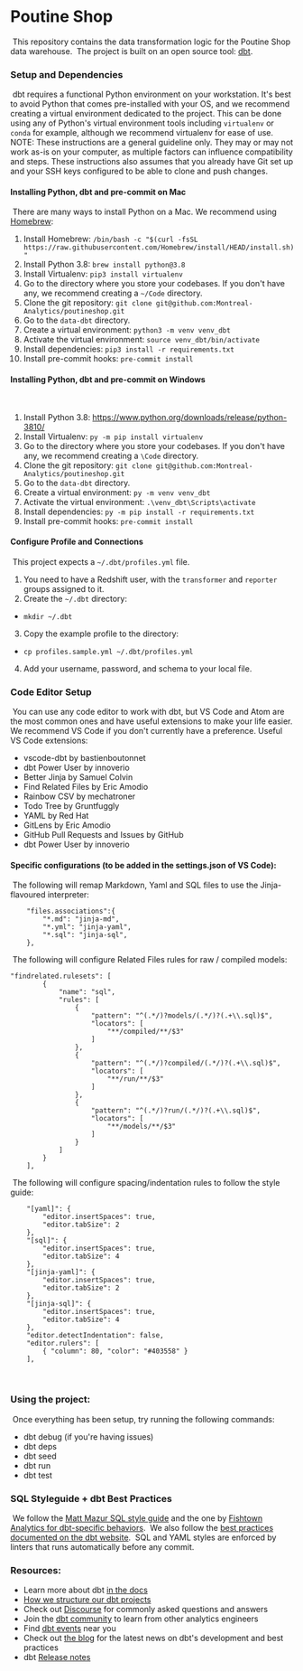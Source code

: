 # Poutine Shop
​
This repository contains the data transformation logic for the Poutine Shop data warehouse.
​
The project is built on an open source tool: [dbt](https://www.getdbt.com/).
​
### Setup and Dependencies
​
dbt requires a functional Python environment on your workstation. It's best to avoid Python that comes pre-installed with your OS, and we recommend creating a virtual environment dedicated to the project. This can be done using any of Python's virtual environment tools including `virtualenv` or `conda` for example, although we recommend virtualenv for ease of use.
​
NOTE: These instructions are a general guideline only. They may or may not work as-is on your computer, as multiple factors can influence compatibility and steps. These instructions also assumes that you already have Git set up and your SSH keys configured to be able to clone and push changes.
#### Installing Python, dbt and pre-commit on Mac
​
There are many ways to install Python on a Mac. We recommend using [Homebrew](https://brew.sh/):
​
1. Install Homebrew: `/bin/bash -c "$(curl -fsSL https://raw.githubusercontent.com/Homebrew/install/HEAD/install.sh)"`
2. Install Python 3.8: `brew install python@3.8` 
3. Install Virtualenv: `pip3 install virtualenv`
4. Go to the directory where you store your codebases. If you don't have any, we recommend creating a `~/Code` directory.
5. Clone the git repository: `git clone git@github.com:Montreal-Analytics/poutineshop.git`
6. Go to the `data-dbt` directory.
7. Create a virtual environment: `python3 -m venv venv_dbt`
8. Activate the virtual environment: `source venv_dbt/bin/activate`
9. Install dependencies: `pip3 install -r requirements.txt`
10. Install pre-commit hooks: `pre-commit install`
​
#### Installing Python, dbt and pre-commit on Windows
​
1. Install Python 3.8: https://www.python.org/downloads/release/python-3810/
2. Install Virtualenv: `py -m pip install virtualenv`
3. Go to the directory where you store your codebases. If you don't have any, we recommend creating a `\Code` directory.
4. Clone the git repository: `git clone git@github.com:Montreal-Analytics/poutineshop.git`
5. Go to the `data-dbt` directory.
6. Create a virtual environment: `py -m venv venv_dbt`
7. Activate the virtual environment: `.\venv_dbt\Scripts\activate`
8. Install dependencies: `py -m pip install -r requirements.txt`
9. Install pre-commit hooks: `pre-commit install`
​
#### Configure Profile and Connections
​
This project expects a `~/.dbt/profiles.yml` file.
​
1. You need to have a Redshift user, with the `transformer` and `reporter` groups assigned to it.
2. Create the `~/.dbt` directory:
- `mkdir ~/.dbt`
3. Copy the example profile to the directory:
- `cp profiles.sample.yml ~/.dbt/profiles.yml`
4. Add your username, password, and schema to your local file.
​
### Code Editor Setup
​
You can use any code editor to work with dbt, but VS Code and Atom are the most common ones and have useful extensions to make your life easier. We recommend VS Code if you don't currently have a preference.
​
Useful VS Code extensions:
​
- vscode-dbt by bastienboutonnet
- dbt Power User by innoverio
- Better Jinja by Samuel Colvin
- Find Related Files by Eric Amodio
- Rainbow CSV by mechatroner
- Todo Tree by Gruntfuggly
- YAML by Red Hat
- GitLens by Eric Amodio
- GitHub Pull Requests and Issues by GitHub
- dbt Power User by innoverio
​
#### Specific configurations (to be added in the settings.json of VS Code):
​
The following will remap Markdown, Yaml and SQL files to use the Jinja-flavoured interpreter:
​
```
    "files.associations":{
        "*.md": "jinja-md",
        "*.yml": "jinja-yaml",
        "*.sql": "jinja-sql",
    },
```
​
The following will configure Related Files rules for raw / compiled models:
​
```
"findrelated.rulesets": [
        {
            "name": "sql",
            "rules": [
                {
                    "pattern": "^(.*/)?models/(.*/)?(.+\\.sql)$",
                    "locators": [
                        "**/compiled/**/$3"
                    ]
                },
                {
                    "pattern": "^(.*/)?compiled/(.*/)?(.+\\.sql)$",
                    "locators": [
                        "**/run/**/$3"
                    ]
                },
                {
                    "pattern": "^(.*/)?run/(.*/)?(.+\\.sql)$",
                    "locators": [
                        "**/models/**/$3"
                    ]
                }
            ]
        }
    ],
```
​
The following will configure spacing/indentation rules to follow the style guide:
​
```
    "[yaml]": {
        "editor.insertSpaces": true,
        "editor.tabSize": 2
    },
    "[sql]": {
        "editor.insertSpaces": true,
        "editor.tabSize": 4
    },
    "[jinja-yaml]": {
        "editor.insertSpaces": true,
        "editor.tabSize": 2
    },
    "[jinja-sql]": {
        "editor.insertSpaces": true,
        "editor.tabSize": 4
    },
    "editor.detectIndentation": false,
    "editor.rulers": [
        { "column": 80, "color": "#403558" }
    ],
```
​
### Using the project:
​
Once everything has been setup, try running the following commands:
​
- dbt debug (if you're having issues)
- dbt deps
- dbt seed
- dbt run
- dbt test
​
### SQL Styleguide + dbt Best Practices
​
We follow the [Matt Mazur SQL style guide](https://github.com/mattm/sql-style-guide) and the one by [Fishtown Analytics for dbt-specific behaviors](https://github.com/fishtown-analytics/corp/blob/master/dbt_coding_conventions.md#sql-style-guide).
​
We also follow the [best practices documented on the dbt website](https://docs.getdbt.com/docs/guides/best-practices/).
​
SQL and YAML styles are enforced by linters that runs automatically before any commit.
​
### Resources:
- Learn more about dbt [in the docs](https://docs.getdbt.com/docs/introduction)
- [How we structure our dbt projects](https://discourse.getdbt.com/t/how-we-structure-our-dbt-projects/355)
- Check out [Discourse](https://discourse.getdbt.com/) for commonly asked questions and answers
- Join the [dbt community](http://community.getbdt.com/) to learn from other analytics engineers
- Find [dbt events](https://events.getdbt.com) near you
- Check out [the blog](https://blog.getdbt.com/) for the latest news on dbt's development and best practices
- dbt [Release notes](https://github.com/fishtown-analytics/dbt/releases)
